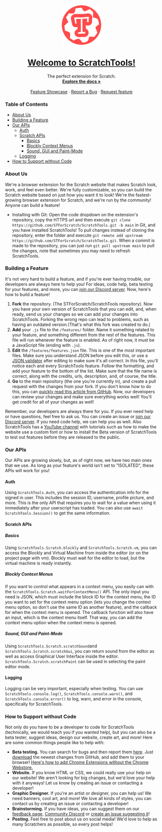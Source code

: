 <br />
<div align="center">
  <a href="[https://github.com/bambikun/TurbowarpTools]">
    <img src="extras/icons/icon128.png" alt="Logo" width="130" height="130">
    <h1 align="center">Welcome to ScratchTools!</h1>
  </a>

  <p align="center">
    The perfect extension for Scratch.
    <br />
    <a href="https://docs.scratchtools.app"><strong>Explore the docs »</strong></a>
    <br />
    <br />
    <a href="https://youtu.be/xXuZAWTmXng">Feature Showcase</a>
    ·
    <a href="https://github.com/bambikun/TurbowarpTools/issues/new?assignees=&labels=bug&projects=&template=--bug.yml">Report a Bug</a>
    ·
    <a href="https://github.com/bambikun/TurbowarpTools/issues/new?assignees=&labels=feature&template=feature_request.md&title=">Request feature</a>
  </p>
</div>  

### Table of Contents
- [About Us](#about-us)
- [Building a Feature](#building-a-feature)
- [Our APIs](#our-apis)
  - [Auth](#auth)
  - [Scratch APIs](#scratch-apis)
    - [Basics](#basics)
    - [Blockly Context Menus](#blockly-context-menus)
    - [Sound, GUI and Paint-Mode](#sound--gui-and-paint-mode)
  - [Logging](#logging)
- [How to Support without Code](#how-to-support-without-code)

### About Us
We're a browser extension for the Scratch website that makes Scratch look, work, and feel even better. We're fully customizable, so you can build the Scratch website based on just how you want it to look! We're the fastest-growing browser extension for Scratch, and we're run by the community! Anyone can build a feature!


- Installing with Git: Open the code dropdown on the extension's repository, copy the HTTPS url and then execute `git clone https://github.com/STForScratch/ScratchTools.git -b main` in Git, and you have installed ScratchTools! To pull changes instead of cloning the repository, enter the folder and execute `git remote add upstream https://github.com/STForScratch/ScratchTools.git`. When a commit is made to the repository, you can just run `git pull upstream main` to pull the changes, note that sometimes you may need to refresh ScratchTools.

### Building a Feature
It's not very hard to build a feature, and if you're ever having trouble, our developers are always here to help you! For ideas, code help, beta testing for your features, and more, you can [join our Discord server](https://discord.gg/5AkUsCbEsy). Now, here's how to build a feature!
1. **Fork** the repository. (The STForScratch/ScratchTools repository). Now you have your own version of ScratchTools that you can edit, and, when ready, send us your changes so we can add your changes into ScratchTools. Forking the wrong repo can lead to problems, such as having an outdated version.(That's what this fork was created to do.)
2. **Add** your `.js` file to the `/features/` folder. Name it something related to your feature, and something different from the rest of the features. This file will run whenever the feature is enabled. As of right now, it must be a JavaScript file (ending with `.js`).
3. **Edit** the `/features/features.json` file. This is one of the most important files. Make sure you understand JSON before you edit this, or use a [JSON validator](https://jsonlint.com) after editing to make sure it's all correct. In this file, you'll notice each and every ScratchTools feature. Follow the formatting, and add your feature to the bottom of the list. Make sure that the file name is correct, along with the credits, urls, description, and, of course, the title.
4. **Go** to the main repository (the one you're currently in), and create a pull request with the changes from your fork. If you don't know how to do this, you can [quickly read this article from GitHub](https://docs.github.com/en/pull-requests/collaborating-with-pull-requests/proposing-changes-to-your-work-with-pull-requests/creating-a-pull-request-from-a-fork). Now, our developers can review your changes and make sure everything works well! You'll get credit for all of your changes as well!

Remember, our developers are always there for you. If you ever need help or have questions, feel free to ask us. You can create an issue or [join our Discord server](https://discord.gg/5AkUsCbEsy). If you need code help, we can help you as well. Also ScratchTools has a [YouTube channel](https://www.youtube.com/channel/UCYZiKwxZ_8gJaMwbxHmP0KA) with tutorials such as how to make the website use a custom font or how to install the Beta version of ScratchTools to test out features before they are released to the public.

### Our APIs
Our APIs are growing slowly, but, as of right now, we have two main ones that we use. As long as your feature's world isn't set to "ISOLATED", these APIs will work for you!
#### Auth
Using `ScratchTools.Auth`, you can access the authentication info for the signed in user. This includes the session ID, username, profile picture, and more. This is the only API that requires you to wait for a value when using it immediately after your userscript has loaded. You can also use `await ScratchTools.Session()` to get the same information.
#### Scratch APIs
##### Basics
Using `ScratchTools.Scratch.blockly` and `ScratchTools.Scratch.vm`, you can access the Blockly and Virtual Machine from inside the editor (or on the project page with vm). Blockly must wait for the editor to load, but the virtual machine is ready instantly.
##### Blockly Context Menus
If you want to control what appears in a context menu, you easily can with the `ScratchTools.Scratch.waitForContextMenu()` API. The only input you need is JSON, which must include the block ID for the context menu, the ID you want to set for the context menu option (lets you change the context menu option, so don't use the same ID as another feature), and the callback for when the context menu is opened. The callback function will also have an input, which is the context menu itself. That way, you can add the context menu option when the context menu is opened.
##### Sound, GUI and Paint-Mode
Using `ScratchTools.Scratch.scratchSound`and `ScratchTools.Scratch.scratchGui`, you can return sound from the editor as well as access Graphical User Interface inside the editor. `ScratchTools.Scratch.scratchPaint` can be used in selecting the paint editor mode.

#### Logging
Logging can be very important, especially when testing. You can use `ScratchTools.console.log()`, `ScratchTools.console.warn()`, and `ScratchTools.console.error()` to log, warn, and error in the console, specifically for ScratchTools.

### How to Support without Code
Not only do you have to be a developer to code for ScratchTools (technically, we would teach you if you wanted help), but you can also be a beta tester, suggest ideas, design our website, create art, and more! Here are some common things people like to help with:
- **Beta testing.** You can search for bugs and then report them [here](https://www.scratchtools.app/feedback/). Just [download](https://github.com/STForScratch/ScratchTools/zipball/master) the newest changes from GitHub, and add them to your browser! [Here's how to add Chrome Extensions without the Chrome Webstore.](https://www.labnol.org/internet/install-chrome-extensions/25817/)
- **Website.** If you know HTML or CSS, we could really use your help on our website! We aren't looking for big changes, but we'd love your help with it anyways! Let us know by creating an issue or contacting a developer!
- **Graphic Designer.** If you're an artist or designer, you can help us! We need banners, cool art, and more! We love all kinds of styles, you can contact us by creating an issue or contacting a developer!
- **Brainstorming.** If you have ideas, you can suggest them on our [feedback page](https://scratchtools.app/feedback/), [Community Discord](https://server.scratchtools.app/) or [create an issue suggesting it](https://github.com/STForScratch/ScratchTools/issues/new?assignees=&labels=new+feature&projects=&template=--feature.yml)!
- **Posting.** Feel free to post about us on social media! We'd love to help as many Scratchers as possible, so every post helps!

